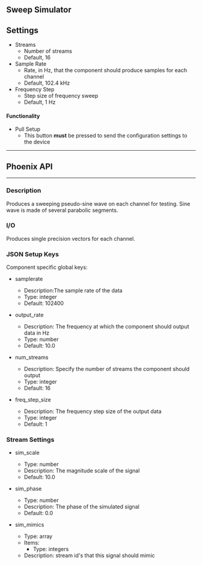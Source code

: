## Sweep Simulator
## Settings

- Streams
  - Number of streams
  - Default, 16
- Sample Rate
  - Rate, in Hz, that the component should produce samples for each channel
  - Default, 102.4 kHz
- Frequency Step
  - Step size of frequency sweep
  - Default, 1 Hz

#### Functionality

- Pull Setup
  - This button **must** be pressed to send the configuration settings to the device
___
## Phoenix API
___

### Description

Produces a sweeping pseudo-sine wave on each channel for testing. Sine wave is made of several parabolic segments.

### I/O

Produces single precision vectors for each channel.

### JSON Setup Keys

Component specific global keys:

- samplerate
  - Description:The sample rate of the data
  - Type: integer
  - Default: 102400

- output_rate
  - Description: The frequency at which the component should output data in Hz
  - Type: number
  - Default: 10.0

- num_streams
  - Description: Specify the number of streams the component should output
  - Type: integer
  - Default: 16

- freq_step_size
  - Description: The frequency step size of the output data
  - Type: integer
  - Default: 1

### Stream Settings
- sim_scale
  - Type: number
  - Description: The magnitude scale of the signal
  - Default: 10.0

- sim_phase
  - Type: number
  - Description: The phase of the simulated signal
  - Default: 0.0

- sim_mimics
  - Type: array
  - Items:
    - Type: integers
  - Description: stream id's that this signal should mimic
